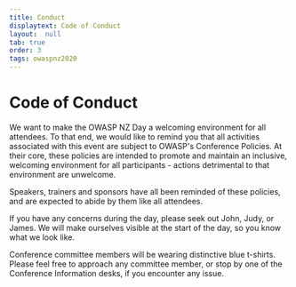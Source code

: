 ```yaml
---
title: Conduct
displaytext: Code of Conduct
layout:  null
tab: true
order: 3
tags: owaspnz2020
---
```


# Code of Conduct

We want to make the OWASP NZ Day a welcoming environment for all attendees. To that end, we would like to remind you that all activities associated with this event are subject to OWASP's Conference Policies. At their core, these policies are intended to promote and maintain an inclusive, welcoming environment for all participants - actions detrimental to that environment are unwelcome.

Speakers, trainers and sponsors have all been reminded of these policies, and are expected to abide by them like all attendees.

If you have any concerns during the day, please seek out John, Judy, or James. We will make ourselves visible at the start of the day, so you know what we look like. 

Conference committee members will be wearing distinctive blue t-shirts. Please feel free to approach any committee member, or stop by one of the Conference Information desks, if you encounter any issue. 